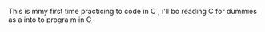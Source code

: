 This is mmy first time practicing to code in C , i'll bo reading C for dummies as a into to progra m in C
